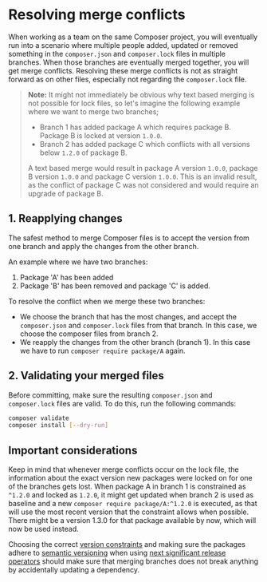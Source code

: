 <!--
    tagline: On gracefully resolving conflicts while merging
-->

# Resolving merge conflicts

When working as a team on the same Composer project, you will eventually run into a scenario
where multiple people added, updated or removed something in the `composer.json` and
`composer.lock` files in multiple branches. When those branches are eventually merged
together, you will get merge conflicts. Resolving these merge conflicts is not as straight
forward as on other files, especially not regarding the `composer.lock` file.

> **Note:** It might not immediately be obvious why text based merging is not possible for
> lock files, so let's imagine the following example where we want to merge two branches;
>
> - Branch 1 has added package A which requires package B. Package B is locked at version `1.0.0`.
> - Branch 2 has added package C which conflicts with all versions below `1.2.0` of package B.
>
> A text based merge would result in package A version `1.0.0`, package B version `1.0.0`
> and package C version `1.0.0`. This is an invalid result, as the conflict of package C
> was not considered and would require an upgrade of package B.

## 1. Reapplying changes

The safest method to merge Composer files is to accept the version from one branch and apply
the changes from the other branch.

An example where we have two branches:

1. Package 'A' has been added
2. Package 'B' has been removed and package 'C' is added.

To resolve the conflict when we merge these two branches:

- We choose the branch that has the most changes, and accept the `composer.json` and `composer.lock`
  files from that branch. In this case, we choose the composer files from branch 2.
- We reapply the changes from the other branch (branch 1). In this case we have to run
  ```composer require package/A``` again.

## 2. Validating your merged files

Before committing, make sure the resulting `composer.json` and `composer.lock` files are valid.
To do this, run the following commands:

```sh
composer validate
composer install [--dry-run]
```

## Important considerations

Keep in mind that whenever merge conflicts occur on the lock file, the information about the exact version
new packages were locked on for one of the branches gets lost. When package A in branch 1 is constrained
as `^1.2.0` and locked as `1.2.0`, it might get updated when branch 2 is used as baseline and a new
`composer require package/A:^1.2.0` is executed, as that will use the most recent version that the
constraint allows when possible. There might be a version 1.3.0 for that package available by now, which
will now be used instead.

Choosing the correct [version constraints](../articles/versions.md) and making sure the packages adhere
to [semantic versioning](https://semver.org/) when using
[next significant release operators](versions.md#next-significant-release-operators) should make sure
that merging branches does not break anything by accidentally updating a dependency.
